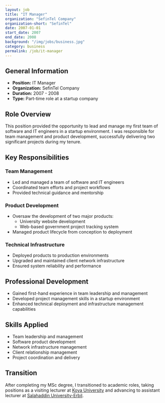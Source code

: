 ```yaml
---
layout: job
title: "IT Manager"
organization: "SefinTel Company"
organization-short: "SefinTel"
date: 2007-01-01
start_date: 2007
end_date: 2008
background: "/img/jobs/business.jpg"
category: business
permalink: /job/it-manager
---
```


## General Information

- **Position:** IT Manager
- **Organization:** SefinTel Company
- **Duration:** 2007 - 2008
- **Type:** Part-time role at a startup company

## Role Overview

This position provided the opportunity to lead and manage my first team of software and IT engineers in a startup environment. I was responsible for team management and product development, successfully delivering two significant projects during my tenure.

## Key Responsibilities

### Team Management
- Led and managed a team of software and IT engineers
- Coordinated team efforts and project workflows
- Provided technical guidance and mentorship

### Product Development
- Oversaw the development of two major products:
  - University website development
  - Web-based government project tracking system
- Managed product lifecycle from conception to deployment

### Technical Infrastructure
- Deployed products to production environments
- Upgraded and maintained client network infrastructure
- Ensured system reliability and performance

## Professional Development

- Gained first-hand experience in team leadership and management
- Developed project management skills in a startup environment
- Enhanced technical deployment and infrastructure management capabilities

## Skills Applied

- Team leadership and management
- Software product development
- Network infrastructure management
- Client relationship management
- Project coordination and delivery

## Transition

After completing my MSc degree, I transitioned to academic roles, taking positions as a visiting lecturer at [Koya University](/job/visiting-lecturer-koya) and advancing to assistant lecturer at [Salahaddin University-Erbil](/job/assistant-lecturer-sue).
